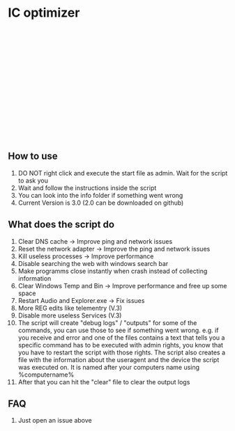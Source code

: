 # IC optimizer
<?xml version="1.0" standalone="no"?>
<!DOCTYPE svg PUBLIC "-//W3C//DTD SVG 20010904//EN"
 "http://www.w3.org/TR/2001/REC-SVG-20010904/DTD/svg10.dtd">
<svg version="1.0" xmlns="http://www.w3.org/2000/svg"
 width="4000.000000pt" height="2000.000000pt" viewBox="0 0 4000.000000 2000.000000"
 preserveAspectRatio="xMidYMid meet">

<g transform="translate(0.000000,2000.000000) scale(0.100000,-0.100000)"
fill="#000000" stroke="none">
<path d="M0 10000 l0 -10000 20000 0 20000 0 0 10000 0 10000 -20000 0 -20000
0 0 -10000z"/>
</g>
</svg>
                                     
## How to use
1. DO NOT right click and execute the start file as admin. Wait for the script to ask you
2. Wait and follow the instructions inside the script 
3. You can look into the info folder if something went wrong
4. Current Version is 3.0 (2.0 can be downloaded on github)

## What does the script do
1. Clear DNS cache -> Improve ping and network issues
2. Reset the network adapter -> Improve the ping and network issues
3. Kill useless processes -> Improve performance
4. Disable searching the web with windows search bar
5. Make programms close instantly when crash instead of collecting information
6. Clear Windows Temp and Bin -> Improve performance and free up some space
7. Restart Audio and Explorer.exe -> Fix issues
8. More REG edits like telementry (V.3)
9. Disable more useless Services (V.3)
10. The script will create "debug logs" / "outputs" for some of the commands, you can use those to see if something went wrong.
    e.g. if you receive and error and one of the files contains a text that tells you a specific command has to be executed with admin rights,
    you know that you have to restart the script with those rights. The script also creates a file with the information about the useragent
    and the device the script was executed on. It is named after your computers name using %computername% 
11. After that you can hit the "clear" file to clear the output logs
    
## FAQ
1. Just open an issue above 
